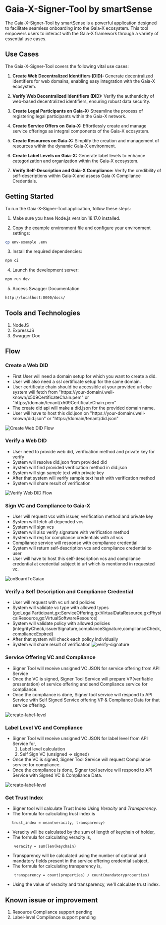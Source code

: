 # Gaia-X-Signer-Tool by smartSense

The Gaia-X-Signer-Tool by smartSense is a powerful application designed to facilitate seamless onboarding into the Gaia-X ecosystem. This tool empowers users to interact with the Gaia-X framework through a variety of essential use cases.

## Use Cases

The Gaia-X-Signer-Tool covers the following vital use cases:

1. **Create Web Decentralized Identifiers (DID):** Generate decentralized identifiers for web domains, enabling easy integration with the Gaia-X ecosystem.

2. **Verify Web Decentralized Identifiers (DID):** Verify the authenticity of web-based decentralized identifiers, ensuring robust data security.

3. **Create Legal Participants on Gaia-X:** Streamline the process of registering legal participants within the Gaia-X network.

4. **Create Service Offers on Gaia-X:** Effortlessly create and manage service offerings as integral components of the Gaia-X ecosystem.

5. **Create Resources on Gaia-X:** Simplify the creation and management of resources within the dynamic Gaia-X environment.

6. **Create Label Levels on Gaia-X:** Generate label levels to enhance categorization and organization within the Gaia-X ecosystem.

7. **Verify Self-Description and Gaia-X Compliance:** Verify the credibility of self-descriptions within Gaia-X and assess Gaia-X Compliance Credentials.

## Getting Started

To run the Gaia-X-Signer-Tool application, follow these steps:

1. Make sure you have Node.js version 18.17.0 installed.

2. Copy the example environment file and configure your environment settings:
   
```bash
cp env-example .env
```

3. Install the required dependencies:
```bash
npm ci
```
4. Launch the development server:
```bash
npm run dev
```
5. Access Swagger Documentation
```bash
http://localhost:8000/docs/
```
## Tools and Technologies

1. NodeJS
2. ExpressJS
3. Swagger Doc

## Flow

### Create a Web DID

- First User will need a domain setup for which you want to create a did.
- User will also need a ssl certificate setup for the same domain.
- User certificate chain should be accessible at your provided url else system will fetch from "https://your-domain/.well-known/x509CertificateChain.pem" or "https://domain/tenant/x509CertificateChain.pem"
- The create did api will make a did.json for the provided domain name.
- User will have to host this did.json on "https://your-domain/.well-known/did.json" or "https://domain/tenant/did.json"

![Create Web DID Flow](docs/create-did.png?raw=true)

### Verify a Web DID
- User need to provide web did, verification method and private key for verify
- System will resolve did.json from provided did
- System will find provided verification method in did.json
- System will sign sample text with private key
- After that system will verify sample text hash with verification method
- System will share result of verification

![Verify Web DID Flow](docs/verify-web-did.png?raw=true)
### Sign VC and Compliance to Gaia-X
- User will request vcs with issuer, verification method and private key
- System will fetch all depended vcs 
- System will sign vcs
- System will also verify signature with verification method
- System will req for compliance credentials with all vcs
- Compliance service will response with compliance credential
- System will return self-description vcs and compliance credential to user
-  User will have to host this self-description vcs and compliance credential at credential subject id url which is mentioned in requested vc.


![onBoardToGaiax](docs/issue-creds.png?raw=true)

### Verify a Self Description and Compliance Credential
- User will request with vc url and policies
- System will validate vc type with allowed types (gx:LegalParticipant,gx:ServiceOffering,gx:VirtualDataResource,gx:PhysicalResource,gx:VirtualSoftwareResource) 
- System will validate policy with allowed policies (integrityCheck,issuerSignature,complianceSignature,complianceCheck,complianceExpired)
- After that system will check each policy individually
- System will share result of verification
![verify-signature](docs/verify-vc.png?raw=true)

### Service Offering VC and Compliance
- Signer Tool will receive unsigned VC JSON for service offering from API Service
- Once the VC is signed, Signer Tool Service  will prepare VP(verifiable presentation) of service offering and send Compliance service for compliance.
- Once the compliance is done, Signer tool service will respond to API Service with Self Signed Service offering VP & Compliance Data for that service offering.

![create-label-level](docs/create-service-offering.png?raw=true)

### Label Level VC and Compliance
- Signer Tool will receive unsigned VC JSON for label level from API Service for,
        <ol>
            <li> Label level calculation</li> 
            <li> Self Sign VC (unsigned → signed)</li> 
        </ol>
- Once the VC is signed, Signer Tool Service  will request Compliance service for compliance.
- Once the compliance is done, Signer tool service will respond to API Service with Signed VC & Compliance Data.

![create-label-level](docs/create-label-level.png?raw=true)

### Get Trust Index

- Signer tool will calculate Trust Index Using *Veracity* and *Transparency*.
- The formula for calculating trust index is
```
   trust_index = mean(veracity, transparency)
```
- Veracity will be calculated by the sum of length of keychain of holder,
- The formula for calculating veracity is,
```
    veracity = sum(len(keychain)
```
- Transparency will be calculated using the number of optional and mandatory fields present in the service offering credential subject,
- The formula for calculating transparency is,
```
    transparency = count(properties) / count(mandatoryproperties)
```
- Using the value of veracity and transparency, we'll calculate trust index.

## Known issue or improvement

1. Resource Compliance support pending
2. Label-level Compliance support pending 
